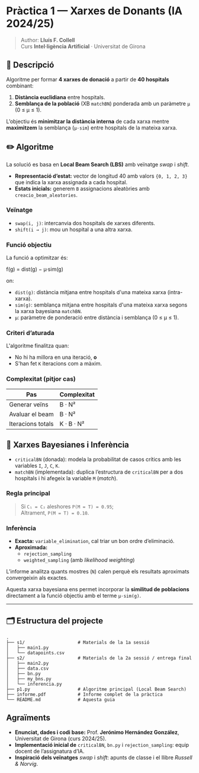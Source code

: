 # Pràctica 1 — Xarxes de Donants (IA 2024/25)

> Author: **Lluís F. Collell**  
> Curs **Intel·ligència Artificial** · Universitat de Girona

## 📜 Descripció

Algoritme per formar **4 xarxes de donació** a partir de **40 hospitals** combinant:

1. **Distància euclidiana** entre hospitals.  
2. **Semblança de la població** (XB `matchBN`) ponderada amb un paràmetre `µ` (0 ≤ µ ≤ 1).

L’objectiu és **minimitzar la distància interna** de cada xarxa mentre **maximitzem** la semblança (`µ·sim`) entre hospitals de la mateixa xarxa.

## ✏️ Algoritme

La solució es basa en **Local Beam Search (LBS)** amb veïnatge *swap* i *shift*.

- **Representació d’estat:** vector de longitud 40 amb valors `{0, 1, 2, 3}` que indica la xarxa assignada a cada hospital.
- **Estats inicials:** generem `B` assignacions aleatòries amb `creacio_beam_aleatories`.

### Veïnatge

- `swap(i, j)`: intercanvia dos hospitals de xarxes diferents.  
- `shift(i → j)`: mou un hospital a una altra xarxa.

### Funció objectiu

La funció a optimitzar és:

f(g) = dist(g) − µ·sim(g)

on:
- `dist(g)`: distància mitjana entre hospitals d'una mateixa xarxa (intra-xarxa).
- `sim(g)`: semblança mitjana entre hospitals d'una mateixa xarxa segons la xarxa bayesiana `matchBN`.
- `µ`: paràmetre de ponderació entre distància i semblança (0 ≤ µ ≤ 1).

### Criteri d’aturada

L'algoritme finalitza quan:

- No hi ha millora en una iteració, **o**
- S'han fet `K` iteracions com a màxim.

### Complexitat (pitjor cas)

| Pas                | Complexitat   |
|--------------------|---------------|
| Generar veïns      | B · N²        |
| Avaluar el beam    | B · N²        |
| Iteracions totals  | K · B · N²    |

## 🧠 Xarxes Bayesianes i Inferència

- `criticalBN` (donada): modela la probabilitat de casos crítics amb les variables `I`, `J`, `C`, `K`.
- `matchBN` (implementada): duplica l’estructura de `criticalBN` per a dos hospitals i hi afegeix la variable `M` (*match*).

### Regla principal

> Si `C₁ = C₂` aleshores `P(M = T) = 0.95`;  
> Altrament, `P(M = T) = 0.10`.

### Inferència

- **Exacta:** `variable_elimination`, cal triar un bon ordre d’eliminació.
- **Aproximada:**
  - `rejection_sampling`
  - `weighted_sampling` (amb *likelihood weighting*)

L’informe analitza quants mostres (`N`) calen perquè els resultats aproximats convergeixin als exactes.

Aquesta xarxa bayesiana ens permet incorporar la **similitud de poblacions** directament a la funció objectiu amb el terme `µ·sim(g)`.

---

## 🗂️ Estructura del projecte
```text
.
├── s1/                    # Materials de la 1a sessió
│   ├── main1.py
│   └── datapoints.csv
├── s2/                    # Materials de la 2a sessió / entrega final
│   ├── main2.py
│   ├── data.csv
│   ├── bn.py
│   ├── my_bns.py
│   └── inferencia.py
├── p1.py                  # Algoritme principal (Local Beam Search)
├── informe.pdf            # Informe complet de la pràctica
└── README.md              # Aquesta guia
````

## Agraïments

- **Enunciat, dades i codi base:** Prof. **Jerónimo Hernández González**, Universitat de Girona (curs 2024/25).
- **Implementació inicial de** `criticalBN`, `bn.py` i `rejection_sampling`: equip docent de l’assignatura d’IA.
- **Inspiració dels veïnatges** *swap* i *shift*: apunts de classe i el llibre *Russell & Norvig*.
